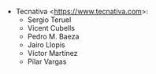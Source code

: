 - Tecnativa \<<https://www.tecnativa.com>\>:
  - Sergio Teruel
  - Vicent Cubells
  - Pedro M. Baeza
  - Jairo Llopis
  - Víctor Martínez
  - Pilar Vargas
